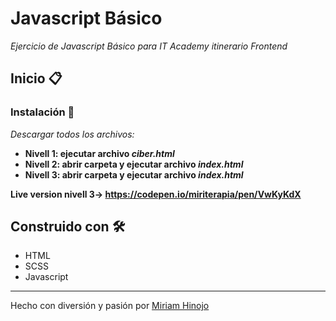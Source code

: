 # Javascript Básico

_Ejercicio de Javascript Básico para IT Academy itinerario Frontend_

## Inicio 📋

### Instalación 🔧

_Descargar todos los archivos:_
* **Nivell 1: ejecutar archivo _ciber.html_**
* **Nivell 2: abrir carpeta y ejecutar archivo _index.html_**
* **Nivell 3: abrir carpeta y ejecutar archivo _index.html_**

**Live version nivell 3-> https://codepen.io/miriterapia/pen/VwKyKdX**


## Construido con 🛠️

* HTML
* SCSS
* Javascript

---
Hecho con diversión y pasión por [Miriam Hinojo](https://github.com/stilografica/)
